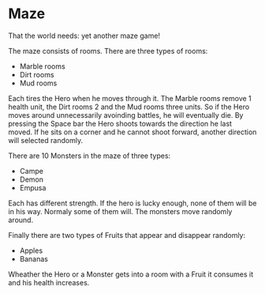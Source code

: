 # Maze

That the world needs: yet another maze game!

The maze consists of rooms. There are three types of rooms:

* Marble rooms
* Dirt rooms
* Mud rooms

Each tires the Hero when he moves through it. The Marble rooms remove 1 health unit, the Dirt rooms 2 and the Mud rooms three units.
So if the Hero moves around unnecessarily avoinding battles, he will eventually die.
By pressing the Space bar the Hero shoots towards the direction he last moved. If he sits on a corner and he cannot shoot forward, another direction will selected randomly.

There are 10 Monsters in the maze of three types:

* Campe
* Demon
* Empusa

Each has different strength.
If the hero is lucky enough, none of them will be in his way. Normaly some of them will.
The monsters move randomly around.

Finally there are two types of Fruits that appear and disappear randomly:

* Apples
* Bananas

Wheather the Hero or a Monster gets into a room with a Fruit it consumes it and his health increases.

